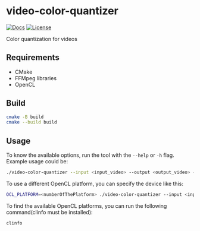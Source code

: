 # video-color-quantizer
[![Docs](https://img.shields.io/badge/docs-latest-blue)](https://josura.github.io/video-color-quantizer/)
[![License](https://img.shields.io/badge/License-GPLv3-blue.svg)](LICENSE)

Color quantization for videos

## Requirements
- CMake
- FFMpeg libraries
- OpenCL

## Build
```bash
cmake -B build
cmake --build build
```

## Usage
To know the available options, run the tool with the `--help` or `-h` flag. Example usage could be:
```bash
./video-color-quantizer --input <input_video> --output <output_video> --levels <levels_of_quantization>
```

To use a different OpenCL platform, you can specify the device like this:
```bash
OCL_PLATFORM=<numberOfThePlatform> ./video-color-quantizer --input <input_video> --output <output_video> --levels <levels_of_quantization>
```
To find the available OpenCL platforms, you can run the following command(clinfo must be installed):
```bash
clinfo
```
